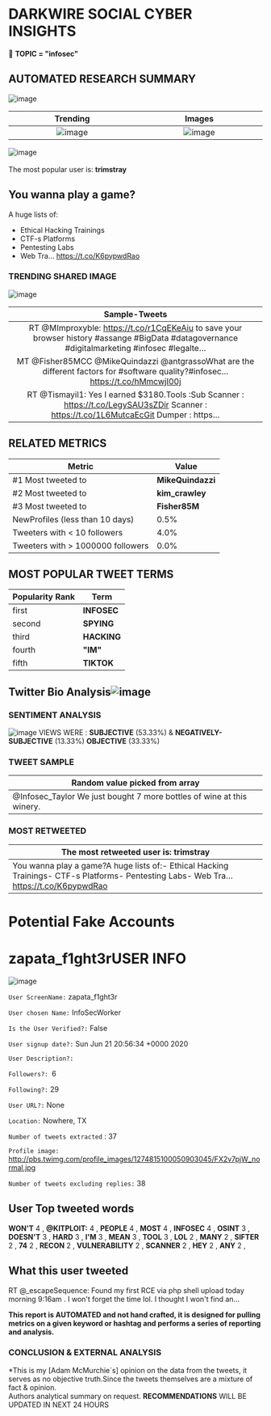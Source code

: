 # DARKWIRE SOCIAL CYBER INSIGHTS 
&#x1F34E; **TOPIC = "infosec"**

## AUTOMATED RESEARCH SUMMARY
  ![image](darkLogo.png)   

|  Trending  |   Images | 
:-------------------------:|:-------------------------:
|  ![image](assets/infosec/imageFile0.jpg)     <img width=200/> | ![image](assets/infosec/imageFile1.jpg) <img width=200/> |   
 
 
![image](assets/infosec/TWEETS.png)
<br></br>
The most popular user is: **trimstray**  
 

## You wanna play a game?

A huge lists of:

- Ethical Hacking Trainings
- CTF-s Platforms
- Pentesting Labs
- Web Tra… https://t.co/K6pypwdRao 

  




### TRENDING SHARED IMAGE

![image](assets/infosec/twitterPostedImage.png)



|                **Sample-Tweets**        |
| :-------------: |
| RT @MImproxyble: https://t.co/r1CqEKeAiu to save your browser history #assange #BigData #datagovernance #digitalmarketing #infosec #legalte… |
| MT @Fisher85MCC @MikeQuindazzi @antgrassoWhat are the different factors for #software quality?#infosec… https://t.co/hMmcwjI00j |
| RT @Tismayil1: Yes I earned $3180.Tools :Sub Scanner : https://t.co/LegySAU3sZDir Scanner : https://t.co/1L6MutcaEcGit Dumper : https… |

## RELATED METRICS<br>
| Metric | Value |
| ------------- | ------------- |
| #1 Most tweeted to  | **MikeQuindazzi** |
| #2 Most tweeted to  | **kim_crawley** |
| #3 Most tweeted to  | **Fisher85M** |
| NewProfiles (less than 10 days) | 0.5%  |
| Tweeters with < 10 followers  | 4.0%|
| Tweeters with > 1000000 followers  | 0.0%  |



## MOST POPULAR TWEET TERMS 


| Popularity Rank  | Term |
| ------------- | ------------- |
| first  | **INFOSEC**  |
| second  | **SPYING**  |
| third  | **HACKING** |
| fourth  | **"IM"**  |
| fifth  | **TIKTOK**  |


## Twitter Bio Analysis![image](assets/infosec/BIO.png)
### SENTIMENT ANALYSIS
![image](assets/infosec/sentiment.png)
VIEWS WERE : **SUBJECTIVE**  (53.33%) & **NEGATIVELY-SUBJECTIVE** (13.33%) **OBJECTIVE** (33.33%)

### TWEET SAMPLE 
| Random value picked from array |
| ------------- |
|@Infosec_Taylor We just bought 7 more bottles of wine at this winery. |

### MOST RETWEETED 

| The most retweeted user is: **trimstray**  |
| ------------- |
| You wanna play a game?A huge lists of:- Ethical Hacking Trainings- CTF-s Platforms- Pentesting Labs- Web Tra… https://t.co/K6pypwdRao |

# Potential Fake Accounts
 
# zapata_f1ght3rUSER INFO
![image](http://pbs.twimg.com/profile_images/1274815100050903045/FX2v7pjW_normal.jpg)
 
`User ScreenName:` zapata_f1ght3r 
 
`User chosen Name:` InfoSecWorker 
 
`Is the User Verified?:` False 
 
`User signup date?:` Sun Jun 21 20:56:34 +0000 2020 
 
`User Description?:`  
 
`Followers?: `6 
 
`Following?:` 29 
 
`User URL?:` None 
 
`Location:` Nowhere, TX 
 
`Number of tweets extracted`  : 37 
 
`Profile image:` http://pbs.twimg.com/profile_images/1274815100050903045/FX2v7pjW_normal.jpg 
 
`Number of tweets excluding replies:` 38 
 

 

 
## User Top tweeted words 
 
**WON'T** 4 , **@KITPLOIT:** 4 , **PEOPLE** 4 , **MOST** 4 , **INFOSEC** 4 , **OSINT** 3 , **DOESN'T** 3 , **HARD** 3 , **I'M** 3 , **MEAN** 3 , **TOOL** 3 , **LOL** 2 , **MANY** 2 , **SIFTER** 2 , **74** 2 , **RECON** 2 , **VULNERABILITY** 2 , **SCANNER** 2 , **HEY** 2 , **ANY** 2 , 
 
## What this user tweeted
 
RT @_escapeSequence: Found my first RCE via php shell upload today morning 9:16am . I won't forget the time lol. I thought I won't find an…
 

<b> This report is AUTOMATED and not hand crafted, it is designed for pulling metrics on a given keyword or hashtag and performs a series of reporting and analysis.</b>  
### CONCLUSION & EXTERNAL ANALYSIS

*This is my [Adam McMurchie`s] opinion on the data from the tweets, it serves as no objective truth.Since the tweets themselves are a mixture of fact & opinion.<br>
Authors analytical summary on request.
**RECOMMENDATIONS** WILL BE UPDATED IN NEXT  24 HOURS <br>